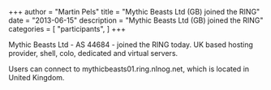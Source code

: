 +++
author = "Martin Pels"
title = "Mythic Beasts Ltd (GB) joined the RING"
date = "2013-06-15"
description = "Mythic Beasts Ltd (GB) joined the RING"
categories = [
    "participants",
]
+++

Mythic Beasts Ltd - AS 44684 - joined the RING today. UK based hosting provider, shell, colo, dedicated and virtual servers.

Users can connect to mythicbeasts01.ring.nlnog.net, which is located in United Kingdom.



